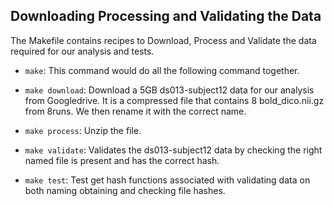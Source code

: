 ## Downloading Processing and Validating the Data

The Makefile contains recipes to Download, Process and Validate the data required for our analysis and tests.   

- `make`: This command would do all the following command together.

- `make download`: Download a 5GB ds013-subject12 data for our analysis from Googledrive. It is a compressed file that contains 8 bold_dico.nii.gz from 8runs. We then rename it with the correct name.

- `make process`: Unzip the file.

- `make validate`: Validates the ds013-subject12 data by checking the right named file is present and has the correct hash. 

- `make test`: Test get hash functions associated with validating data on both naming obtaining and checking file hashes. 
